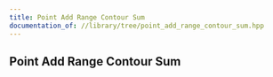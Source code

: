 ```yaml
---
title: Point Add Range Contour Sum
documentation_of: //library/tree/point_add_range_contour_sum.hpp
---
```

## Point Add Range Contour Sum